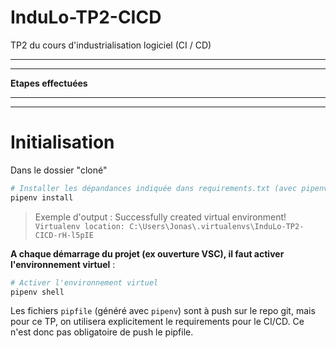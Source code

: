 # InduLo-TP2-CICD
TP2 du cours d'industrialisation logiciel (CI / CD)

--------------------
--------------------
**Etapes effectuées**

--------------------
--------------------

# Initialisation

Dans le dossier "cloné" 
```bash
# Installer les dépandances indiquée dans requirements.txt (avec pipenv)
pipenv install
```
> Exemple d'output :
> Successfully created virtual environment!
> `Virtualenv location: C:\Users\Jonas\.virtualenvs\InduLo-TP2-CICD-rH-l5pIE`

**A chaque démarrage du projet (ex ouverture VSC), il faut activer l'environnement virtuel** :
```bash
# Activer l'environnement virtuel
pipenv shell
```

Les fichiers `pipfile` (généré avec `pipenv`) sont à push sur le repo git, mais pour ce TP, on utilisera explicitement le requirements pour le CI/CD. Ce n'est donc pas obligatoire de push le pipfile.